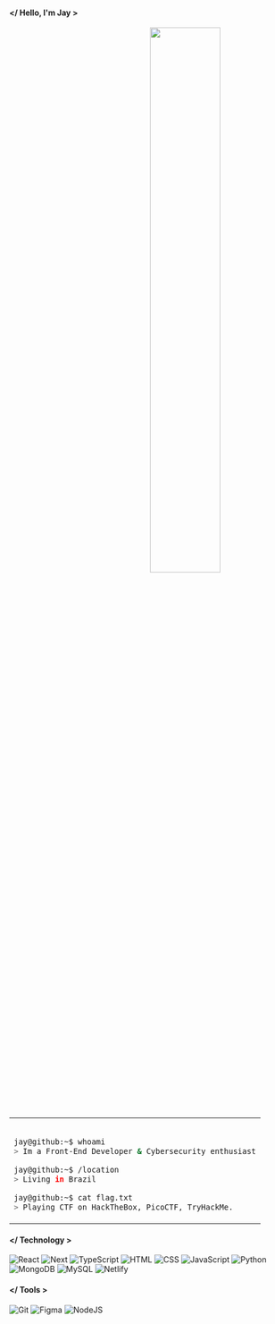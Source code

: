 #### </ Hello, I'm Jay >

<table>
  <img src="https://38.media.tumblr.com/a401eaca1220428dc37379cbd7312e16/tumblr_nv44lndz1l1u6xnmoo1_1280.gif"  align="right" width="50%">
  <tr>
   <td>
  
    
```bash

jay@github:~$ whoami
> Im a Front-End Developer & Cybersecurity enthusiast

jay@github:~$ /location
> Living in Brazil

jay@github:~$ cat flag.txt
> Playing CTF on HackTheBox, PicoCTF, TryHackMe.

 ```

   </td>
  </tr>
</table>

#### </ Technology >
![React](https://img.shields.io/badge/React-000?style=for-the-badge&logo=react&logoColor=61DAFB)
![Next](https://img.shields.io/badge/Next-black?style=for-the-badge&logo=next.js&logoColor=white)
![TypeScript](https://img.shields.io/badge/TypeScript-000?style=for-the-badge&logo=typescript&logoColor=white)
![HTML](https://img.shields.io/badge/HTML-000?style=for-the-badge&logo=html5&logoColor=30A3DC)
![CSS](https://img.shields.io/badge/CSS-000?style=for-the-badge&logo=css3&logoColor=E94D5F)
![JavaScript](https://img.shields.io/badge/JavaScript-000?style=for-the-badge&logo=javascript&logoColor=30A3DC)
![Python](https://img.shields.io/badge/python-000?style=for-the-badge&logo=python&logoColor=ffdd54)
![MongoDB](https://img.shields.io/badge/MongoDB-000.svg?style=for-the-badge&logo=mongodb&logoColor=234ea94b)
![MySQL](https://img.shields.io/badge/MySQL-000?style=for-the-badge&logo=mysql&logoColor=07405E)
![Netlify](https://img.shields.io/badge/netlify-%23000000.svg?style=for-the-badge&logo=netlify&logoColor=#00C7B7)

#### </ Tools >
![Git](https://img.shields.io/badge/GIT-000?style=for-the-badge&logo=git&logoColor=E44C30)
![Figma](https://img.shields.io/badge/Figma-000?style=for-the-badge&logo=figma&logoColor=figma)
![NodeJS](https://img.shields.io/badge/node.js-000?style=for-the-badge&logo=node.js&logoColor=6DA55F)







